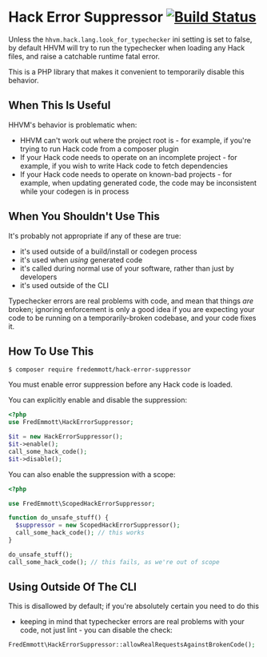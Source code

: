Hack Error Suppressor [![Build Status](https://travis-ci.org/fredemmott/definition-finder.svg?branch=master)](https://travis-ci.org/fredemmott/definition-finder)
=====================

Unless the `hhvm.hack.lang.look_for_typechecker` ini setting is set to false,
by default HHVM will try to run the typechecker when loading any Hack files,
and raise a catchable runtime fatal error.

This is a PHP library that makes it convenient to temporarily disable this
behavior.

When This Is Useful
-------------------

HHVM's behavior is problematic when:

 - HHVM can't work out where the project root is - for example, if you're trying
   to run Hack code from a composer plugin
 - If your Hack code needs to operate on an incomplete project - for example, if
   you wish to write Hack code to fetch dependencies
 - If your Hack code needs to operate on known-bad projects - for example,
   when updating generated code, the code may be inconsistent while your
   codegen is in process

When You Shouldn't Use This
---------------------------

It's probably not appropriate if any of these are true:
 - it's used outside of a build/install or codegen process
 - it's used when *using* generated code
 - it's called during normal use of your software, rather than just by
   developers
 - it's used outside of the CLI

Typechecker errors are real problems with code, and mean that things *are*
broken; ignoring enforcement is only a good idea if you are expecting your code
to be running on a temporarily-broken codebase, and your code fixes it.

How To Use This
---------------

```
$ composer require fredemmott/hack-error-suppressor
```

You must enable error suppression before any Hack code is loaded.

You can explicitly enable and disable the suppression:

```PHP
<?php
use FredEmmott\HackErrorSuppressor;

$it = new HackErrorSuppressor();
$it->enable();
call_some_hack_code();
$it->disable();
```

You can also enable the suppression with a scope:

```PHP
<?php

use FredEmmott\ScopedHackErrorSuppressor;

function do_unsafe_stuff() {
  $suppressor = new ScopedHackErrorSuppressor();
  call_some_hack_code(); // this works
}

do_unsafe_stuff();
call_some_hack_code(); // this fails, as we're out of scope
```

Using Outside Of The CLI
------------------------

This is disallowed by default; if you're absolutely certain you need to do this
- keeping in mind that typechecker errors are real problems with your code, not
just lint - you can disable the check:

```PHP
FredEmmott\HackErrorSuppressor::allowRealRequestsAgainstBrokenCode();
```
